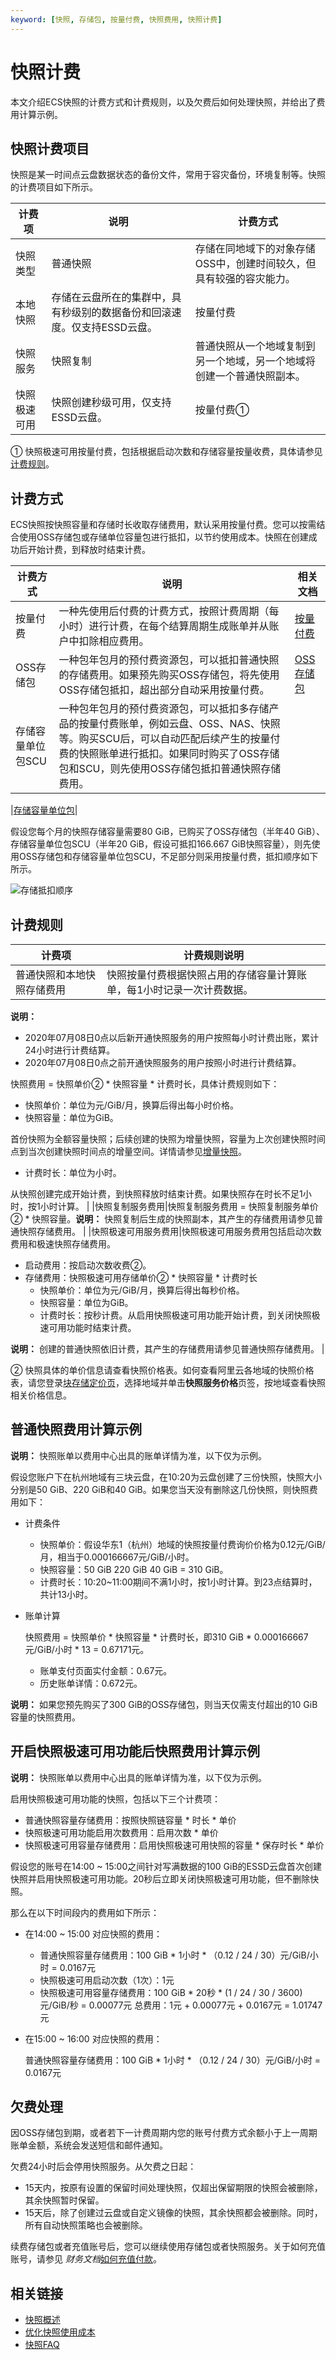 ```yaml
---
keyword: [快照, 存储包, 按量付费, 快照费用, 快照计费]
---
```


# 快照计费

本文介绍ECS快照的计费方式和计费规则，以及欠费后如何处理快照，并给出了费用计算示例。

## 快照计费项目

快照是某一时间点云盘数据状态的备份文件，常用于容灾备份，环境复制等。快照的计费项目如下所示。

|计费项|说明|计费方式|
|---|--|----|
|快照类型|普通快照|存储在同地域下的对象存储OSS中，创建时间较久，但具有较强的容灾能力。|按量付费OSS存储包和存储容量单位包支持抵扣按量付费账单。 |
|本地快照|存储在云盘所在的集群中，具有秒级别的数据备份和回滚速度。仅支持ESSD云盘。|按量付费|
|快照服务|快照复制|普通快照从一个地域复制到另一个地域，另一个地域将创建一个普通快照副本。|按量付费|
|快照极速可用|快照创建秒级可用，仅支持ESSD云盘。|按量付费①|

① 快照极速可用按量付费，包括根据启动次数和存储容量按量收费，具体请参见[计费规则](#section_ah7_xox_o55)。

## 计费方式

ECS快照按快照容量和存储时长收取存储费用，默认采用按量付费。您可以按需结合使用OSS存储包或存储单位容量包进行抵扣，以节约使用成本。快照在创建成功后开始计费，到释放时结束计费。

|计费方式|说明|相关文档|
|----|--|----|
|按量付费|一种先使用后付费的计费方式，按照计费周期（每小时）进行计费，在每个结算周期生成账单并从账户中扣除相应费用。|[按量付费](/cn.zh-CN/产品定价/计费方式/按量付费.md)|
|OSS存储包|一种包年包月的预付费资源包，可以抵扣普通快照的存储费用。如果预先购买OSS存储包，将先使用OSS存储包抵扣，超出部分自动采用按量付费。|[OSS存储包](/cn.zh-CN/计量计费/计费方式/包年包月/包年包月概述.md)|
|存储容量单位包SCU|一种包年包月的预付费资源包，可以抵扣多存储产品的按量付费账单，例如云盘、OSS、NAS、快照等。购买SCU后，可以自动匹配后续产生的按量付费的快照账单进行抵扣。如果同时购买了OSS存储包和SCU，则先使用OSS存储包抵扣普通快照存储费用。

|[存储容量单位包](/cn.zh-CN/产品定价/计费方式/存储容量单位包.md)|

假设您每个月的快照存储容量需要80 GiB，已购买了OSS存储包（半年40 GiB）、存储容量单位包SCU（半年20 GiB，假设可抵扣166.667 GiB快照容量），则先使用OSS存储包和存储容量单位包SCU，不足部分则采用按量付费，抵扣顺序如下所示。

![存储抵扣顺序](https://static-aliyun-doc.oss-accelerate.aliyuncs.com/assets/img/zh-CN/2933662061/p161331.png)

## 计费规则

|计费项|计费规则说明|
|---|------|
|普通快照和本地快照存储费用|快照按量付费根据快照占用的存储容量计算账单，每1小时记录一次计费数据。

**说明：**

-   2020年07月08日0点以后新开通快照服务的用户按照每小时计费出账，累计24小时进行计费结算。
-   2020年07月08日0点之前开通快照服务的用户按照小时进行计费结算。

快照费用 = 快照单价② \* 快照容量 \* 计费时长，具体计费规则如下：

-   快照单价：单位为元/GiB/月，换算后得出每小时价格。
-   快照容量：单位为GiB。

首份快照为全额容量快照；后续创建的快照为增量快照，容量为上次创建快照时间点到当次创建快照时间点的增量空间。详情请参见[增量快照](/cn.zh-CN/快照/增量快照.md)。

-   计费时长：单位为小时。

从快照创建完成开始计费，到快照释放时结束计费。如果快照存在时长不足1小时，按1小时计算。 |
|快照复制服务费用|快照复制服务费用 = 快照复制服务单价② \* 快照容量。**说明：** 快照复制后生成的快照副本，其产生的存储费用请参见普通快照存储费用。 |
|快照极速可用服务费用|快照极速可用服务费用包括启动次数费用和极速快照存储费用。

-   启动费用：按启动次数收费②。
-   存储费用：快照极速可用存储单价② \* 快照容量 \* 计费时长
    -   快照单价：单位为元/GiB/月，换算后得出每秒价格。
    -   快照容量：单位为GiB。
    -   计费时长：按秒计费。从启用快照极速可用功能开始计费，到关闭快照极速可用功能时结束计费。

**说明：** 创建的普通快照依旧计费，其产生的存储费用请参见普通快照存储费用。 |

② 快照具体的单价信息请查看快照价格表。如何查看阿里云各地域的快照价格表，请您登录[块存储定价页](https://www.aliyun.com/price/product#/disk/detail)，选择地域并单击**快照服务价格**页签，按地域查看快照相关价格信息。

## 普通快照费用计算示例

**说明：** 快照账单以费用中心出具的账单详情为准，以下仅为示例。

假设您账户下在杭州地域有三块云盘，在10:20为云盘创建了三份快照，快照大小分别是50 GiB、220 GiB和40 GiB。如果您当天没有删除这几份快照，则快照费用如下：

-   计费条件
    -   快照单价：假设华东1（杭州）地域的快照按量付费询价价格为0.12元/GiB/月，相当于0.000166667元/GiB/小时。
    -   快照容量：50 GiB 220 GiB 40 GiB = 310 GiB。
    -   计费时长：10:20~11:00期间不满1小时，按1小时计算。到23点结算时，共计13小时。
-   账单计算

    快照费用 = 快照单价 \* 快照容量 \* 计费时长，即310 GiB \* 0.000166667元/GiB/小时 \* 13 = 0.67171元。

    -   账单支付页面实付金额：0.67元。
    -   历史账单详情：0.672元。

**说明：** 如果您预先购买了300 GiB的OSS存储包，则当天仅需支付超出的10 GiB容量的快照费用。

## 开启快照极速可用功能后快照费用计算示例

**说明：** 快照账单以费用中心出具的账单详情为准，以下仅为示例。

启用快照极速可用功能的快照，包括以下三个计费项：

-   普通快照容量存储费用：按照快照链容量 \* 时长 \* 单价
-   快照极速可用功能启用次数费用：启用次数 \* 单价
-   快照极速可用容量存储费用：启用快照极速可用快照的容量 \* 保存时长 \* 单价

假设您的账号在14:00 ~ 15:00之间针对写满数据的100 GiB的ESSD云盘首次创建快照并启用快照极速可用功能。20秒后立即关闭快照极速可用功能，但不删除快照。

那么在以下时间段内的费用如下所示：

-   在14:00 ~ 15:00 对应快照的费用：

    -   普通快照容量存储费用：100 GiB \* 1小时 \* （0.12 / 24 / 30）元/GiB/小时 = 0.0167元
    -   快照极速可用启动次数（1次）：1元
    -   快照极速可用容量存储费用：100 GiB \* 20秒 \* \(1 / 24 / 30 / 3600\)元/GiB/秒 = 0.00077元
    总费用：1元 + 0.00077元 + 0.0167元 = 1.01747元

-   在15:00 ~ 16:00 对应快照的费用：

    普通快照容量存储费用：100 GiB \* 1小时 \* （0.12 / 24 / 30）元/GiB/小时 = 0.0167元


## 欠费处理

因OSS存储包到期，或者若下一计费周期内您的账号付费方式余额小于上一周期账单金额，系统会发送短信和邮件通知。

欠费24小时后会停用快照服务。从欠费之日起：

-   15天内，按原有设置的保留时间处理快照，仅超出保留期限的快照会被删除，其余快照暂时保留。
-   15天后，除了创建过云盘或自定义镜像的快照，其余快照都会被删除。同时，所有自动快照策略也会被删除。

续费存储包或者充值账号后，您可以继续使用存储包或者快照服务。关于如何充值账号，请参见 *财务文档*[如何充值付款](https://help.aliyun.com/document_detail/37107.html)。

## 相关链接

-   [快照概述](/cn.zh-CN/快照/快照概述.md)
-   [优化快照使用成本](/cn.zh-CN/快照/使用快照/优化快照使用成本.md)
-   [快照FAQ](/cn.zh-CN/快照/快照FAQ.md)

